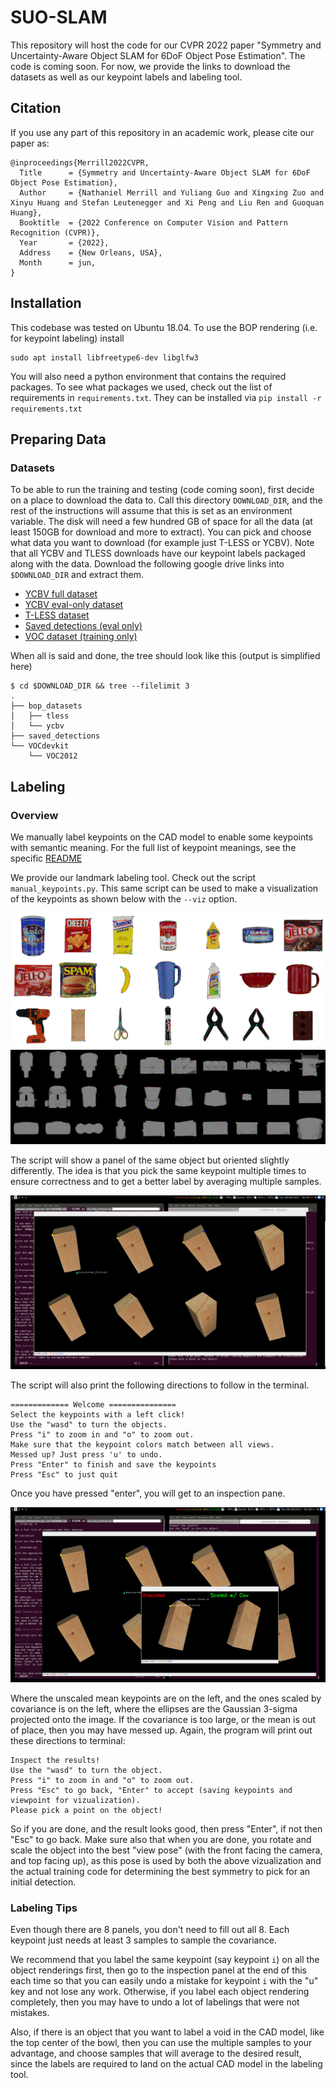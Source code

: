 # SUO-SLAM

This repository will host the code for our CVPR 2022 paper
"Symmetry and Uncertainty-Aware Object SLAM for 6DoF Object Pose Estimation".
The code is coming soon.
For now, we provide the links to download the datasets as well as our keypoint labels
and labeling tool.

## Citation
If you use any part of this repository in an academic work, please cite our paper as:

```
@inproceedings{Merrill2022CVPR,
  Title      = {Symmetry and Uncertainty-Aware Object SLAM for 6DoF Object Pose Estimation},
  Author     = {Nathaniel Merrill and Yuliang Guo and Xingxing Zuo and Xinyu Huang and Stefan Leutenegger and Xi Peng and Liu Ren and Guoquan Huang},
  Booktitle  = {2022 Conference on Computer Vision and Pattern Recognition (CVPR)},
  Year       = {2022},
  Address    = {New Orleans, USA},
  Month      = jun,
}
```

## Installation

This codebase was tested on Ubuntu 18.04.
To use the BOP rendering (i.e. for keypoint labeling) install
```
sudo apt install libfreetype6-dev libglfw3
```

You will also need a python environment that contains the required packages. To 
see what packages we used, check out the list of requirements in `requirements.txt`.
They can be installed via `pip install -r requirements.txt`

## Preparing Data

### Datasets
To be able to run the training and testing (code coming soon), first decide on a place to download the data to.
Call this directory `DOWNLOAD_DIR`, and the rest of the instructions will assume that this is
set as an environment variable.
The disk will need a few hundred GB of space for all the data (at least 150GB for download and more
to extract).
You can pick and choose what data you want to download (for example just T-LESS or YCBV).
Note that all YCBV and TLESS downloads have our keypoint labels packaged along with the data.
Download the following google drive links into `$DOWNLOAD_DIR` and extract them.
- [YCBV full dataset](https://drive.google.com/file/d/1C-CkqYiCC-PqySL70QX7k_YQzGccX6dG/view?usp=sharing)
- [YCBV eval-only dataset](https://drive.google.com/file/d/17aLUdsfNZ98xinCf1YJzciVE4xwUcgnz/view?usp=sharing)
- [T-LESS dataset](https://drive.google.com/file/d/1h15UYWiLYmwTJi-hh0t5EFA77H1ElSLa/view?usp=sharing)
- [Saved detections (eval only)](https://drive.google.com/file/d/1WjEUgQDs34U63vlPXkd7SOVco58Jvn6F/view?usp=sharing)
- [VOC dataset (training only)](https://drive.google.com/file/d/1QNCRac2MxbJALEHmpKW1D6Pz0oCeDTAy/view?usp=sharing)

When all is said and done, the tree should look like this (output is simplified here)
```
$ cd $DOWNLOAD_DIR && tree --filelimit 3
.
├── bop_datasets
│   ├── tless 
│   └── ycbv 
├── saved_detections
└── VOCdevkit
    └── VOC2012
```

## Labeling
### Overview
We manually label keypoints on the CAD model to enable some keypoints with semantic meaning.
For the full list of keypoint meanings, see the specific [README](./lib/labeling/README.md)

We provide our landmark labeling tool. Check out the script `manual_keypoints.py`.
This same script can be used to make a visualization of the keypoints as shown 
below with the `--viz` option.

![](./assets/ycbv_kp_viz.png)
![](./assets/tless_kp_viz.png)

The script will show a panel of the same object but oriented slightly differently.
The idea is that you pick the same keypoint multiple times to ensure correctness and
to get a better label by averaging multiple samples.

![](./assets/labeling_view.png)

The script will also print the following directions to follow in the terminal.

```
============= Welcome ===============
Select the keypoints with a left click!
Use the "wasd" to turn the objects.
Press "i" to zoom in and "o" to zoom out.
Make sure that the keypoint colors match between all views.
Messed up? Just press 'u' to undo.
Press "Enter" to finish and save the keypoints
Press "Esc" to just quit
```

Once you have pressed "enter", you will get to an inspection pane. 

![](./assets/inspection_panel.png)

Where the unscaled mean keypoints are on the left, and the ones scaled by covariance
is on the left, where the ellipses are the Gaussian 3-sigma projected onto the image.
If the covariance is too large, or the mean is out of place, then you may have messed up.
Again, the program will print out these directions to terminal:

```
Inspect the results!
Use the "wasd" to turn the object.
Press "i" to zoom in and "o" to zoom out.
Press "Esc" to go back, "Enter" to accept (saving keypoints and viewpoint for vizualization).
Please pick a point on the object!
```

So if you are done, and the result looks good, then press "Enter", if not then "Esc" to go back.
Make sure also that when you are done, you rotate and scale the object into the best "view pose"
(with the front facing the camera, and top facing up),
as this pose is used by both the above vizualization and the actual training code for determining
the best symmetry to pick for an initial detection.

### Labeling Tips

Even though there are 8 panels, you don't need to fill out all 8. Each keypoint just
needs at least 3 samples to sample the covariance.

We recommend that you label the same keypoint (say keypoint `i`) on all the object 
renderings first, then go to the inspection panel at the end 
of this each time so that you can easily undo a mistake for keypoint `i` with the "u" key
and not lose any work. Otherwise, if you label each object rendering completely, then
you may have to undo a lot of labelings that were not mistakes.

Also, if there is an object that you want to label a void in the CAD model, like the 
top center of the bowl, then you can use the multiple samples to your advantage, and choose
samples that will average to the desired result, since the labels are required to land on the 
actual CAD model in the labeling tool.

